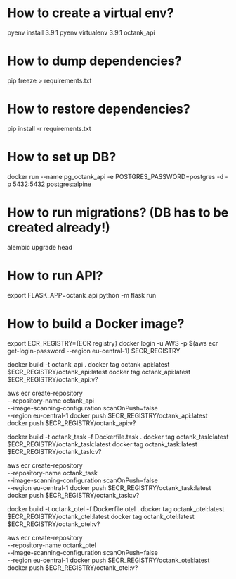 # How to create a virtual env?

pyenv install 3.9.1
pyenv virtualenv 3.9.1 octank_api

# How to dump dependencies?

pip freeze > requirements.txt

# How to restore dependencies?

pip install -r requirements.txt

# How to set up DB?

docker run --name pg_octank_api -e POSTGRES_PASSWORD=postgres -d -p 5432:5432 postgres:alpine

# How to run migrations? (DB has to be created already!)

alembic upgrade head

# How to run API?

export FLASK_APP=octank_api
python -m flask run

# How to build a Docker image?

export ECR_REGISTRY={ECR registry}
docker login -u AWS -p $(aws ecr get-login-password --region eu-central-1) $ECR_REGISTRY

docker build -t octank_api .
docker tag octank_api:latest $ECR_REGISTRY/octank_api:latest
docker tag octank_api:latest $ECR_REGISTRY/octank_api:v?

aws ecr create-repository \
    --repository-name octank_api \
    --image-scanning-configuration scanOnPush=false \
    --region eu-central-1
docker push $ECR_REGISTRY/octank_api:latest
docker push $ECR_REGISTRY/octank_api:v?

docker build -t octank_task -f Dockerfile.task .
docker tag octank_task:latest $ECR_REGISTRY/octank_task:latest
docker tag octank_task:latest $ECR_REGISTRY/octank_task:v?

aws ecr create-repository \
    --repository-name octank_task \
    --image-scanning-configuration scanOnPush=false \
    --region eu-central-1
docker push $ECR_REGISTRY/octank_task:latest
docker push $ECR_REGISTRY/octank_task:v?

docker build -t octank_otel -f Dockerfile.otel .
docker tag octank_otel:latest $ECR_REGISTRY/octank_otel:latest
docker tag octank_otel:latest $ECR_REGISTRY/octank_otel:v?

aws ecr create-repository \
    --repository-name octank_otel \
    --image-scanning-configuration scanOnPush=false \
    --region eu-central-1
docker push $ECR_REGISTRY/octank_otel:latest
docker push $ECR_REGISTRY/octank_otel:v?
